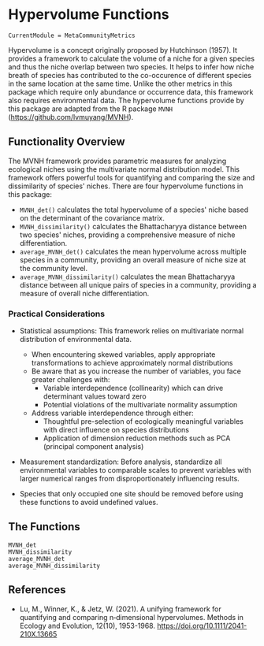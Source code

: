 # Hypervolume Functions
```@meta
CurrentModule = MetaCommunityMetrics
```
Hypervolume is a concept originally proposed by Hutchinson (1957). It provides a framework to calculate the volume of a niche for a given species and thus the niche overlap between two species. It helps to infer how niche breath of species has contributed to the co-occurence of different species in the same location at the same time. Unlike the other metrics in this package which require only abundance or occurrence data, this framework also requires environmental data. The hypervolume functions provide by this package are adapted from the R package `MVNH` (https://github.com/lvmuyang/MVNH).

## Functionality Overview
The MVNH framework provides parametric measures for analyzing ecological niches using the multivariate normal distribution model. This framework offers powerful tools for quantifying and comparing the size and dissimilarity of species' niches. There are four hypervolume functions in this package:
- `MVNH_det()` calculates the total hypervolume of a species' niche based on the determinant of the covariance matrix.
- `MVNH_dissimilarity()` calculates the Bhattacharyya distance between two species' niches, providing a comprehensive measure of niche differentiation. 
- `average_MVNH_det()` calculates the mean hypervolume across multiple species in a community, providing an overall measure of niche size at the community level.
- `average_MVNH_dissimilarity()` calculates the mean Bhattacharyya distance between all unique pairs of species in a community, providing a measure of overall niche differentiation.

### Practical Considerations
- Statistical assumptions: This framework relies on multivariate normal distribution of environmental data.
    - When encountering skewed variables, apply appropriate transformations to achieve approximately normal distributions
    - Be aware that as you increase the number of variables, you face greater challenges with:
        - Variable interdependence (collinearity) which can drive determinant values toward zero
        - Potential violations of the multivariate normality assumption
    - Address variable interdependence through either:
        - Thoughtful pre-selection of ecologically meaningful variables with direct influence on species distributions
        - Application of dimension reduction methods such as PCA (principal component analysis)

- Measurement standardization: Before analysis, standardize all environmental variables to comparable scales to prevent variables with larger numerical ranges from disproportionately influencing results.

- Species that only occupied one site should be removed before using these functions to avoid undefined values.

## The Functions
```@docs
MVNH_det
MVNH_dissimilarity
average_MVNH_det
average_MVNH_dissimilarity
```
## References
- Lu, M., Winner, K., & Jetz, W. (2021). A unifying framework for quantifying and comparing n‐dimensional hypervolumes. Methods in Ecology and Evolution, 12(10), 1953-1968. https://doi.org/10.1111/2041-210X.13665
